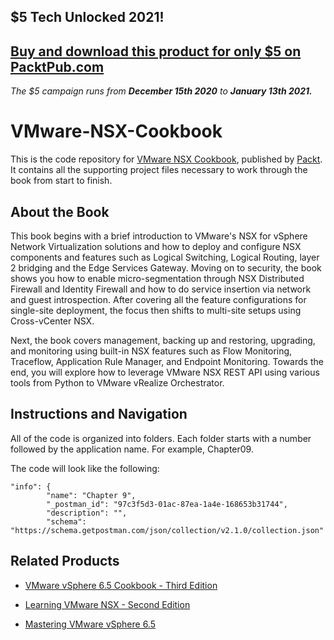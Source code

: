 ## $5 Tech Unlocked 2021!
[Buy and download this product for only $5 on PacktPub.com](https://www.packtpub.com/)
-----
*The $5 campaign         runs from __December 15th 2020__ to __January 13th 2021.__*

# VMware-NSX-Cookbook
This is the code repository for [VMware NSX Cookbook](https://www.packtpub.com/virtualization-and-cloud/vmware-nsx-cookbook), published by [Packt](https://www.packtpub.com/?utm_source=github). It contains all the supporting project files necessary to work through the book from start to finish.
## About the Book
This book begins with a brief introduction to VMware's NSX for vSphere Network Virtualization solutions and how to deploy and configure NSX components and features such as Logical Switching, Logical Routing, layer 2 bridging and the Edge Services Gateway. Moving on to security, the book shows you how to enable micro-segmentation through NSX Distributed Firewall and Identity Firewall and how to do service insertion via network and guest introspection. After covering all the feature configurations for single-site deployment, the focus then shifts to multi-site setups using Cross-vCenter NSX.

Next, the book covers management, backing up and restoring, upgrading, and monitoring using built-in NSX features such as Flow Monitoring, Traceflow, Application Rule Manager, and Endpoint Monitoring. Towards the end, you will explore how to leverage VMware NSX REST API using various tools from Python to VMware vRealize Orchestrator.
## Instructions and Navigation
All of the code is organized into folders. Each folder starts with a number followed by the application name. For example, Chapter09.



The code will look like the following:
```
"info": {
		"name": "Chapter 9",
		"_postman_id": "97c3f5d3-01ac-87ea-1a4e-168653b31744",
		"description": "",
		"schema": "https://schema.getpostman.com/json/collection/v2.1.0/collection.json"
```


## Related Products
* [VMware vSphere 6.5 Cookbook - Third Edition](https://www.packtpub.com/virtualization-and-cloud/vmware-vsphere-65-cookbook-third-edition)

* [Learning VMware NSX - Second Edition](https://www.packtpub.com/virtualization-and-cloud/learning-vmware-nsx-second-edition)

* [Mastering VMware vSphere 6.5](https://www.packtpub.com/virtualization-and-cloud/mastering-vmware-vsphere-65)

